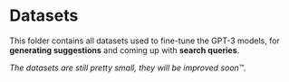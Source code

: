 # Datasets
This folder contains all datasets used to fine-tune the GPT-3 models, for **generating suggestions** and coming up with **search queries**.

*The datasets are still pretty small, they will be improved soon™️.*